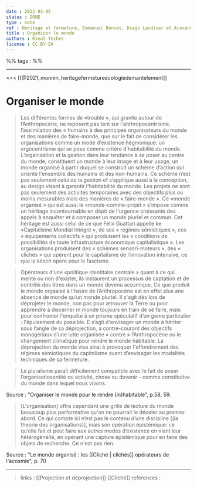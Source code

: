 ```yaml
---
date : 2022-03-05
status : DONE
type : note
ref : Heritage et fermeture, Emmanuel Bonnet, Diego Landivar et Alexandre Monnin, 2021 
title : Organiser le monde
authors : Rieul Techer
license : CC-BY-SA
---
```


%% tags : %% 

---

<<< [[@2021_monnin_heritagefermetureecologiedemantelement]]

Organiser le monde
===

> Les différentes formes de «trouble », qui gravite autour de l’Anthropocène, ne reposent pas tant sur l'anthropocentrisme, l’assimilation des « humains à des principes organisateurs du monde et des manières de faire-monde, que sur le fait de considérer les organisations comme un mode d’existence hégmonique: un orgocentrisme qui se pose comme critère d’habitabilité du monde. L’organisation et la gestion dans leur tendance à se poser au centre du monde, constituent un monde à leur image et à leur usage, un monde organisé à partir duquel se construit un schème d’action qui oriente l'ensemble des humains et des non-humains. Ce schème n’est pas seulement celui de la gestion ef s’applique aussi à la conception, au design visant à garantir l’habitabilité du monde. Les projets ne sont pas seulement des activités temporaires avec des objectifs plus ou moins mesurables mais des manières de « faire-monde ». Ce «monde organisé » qui est aussi le «monde-comme-projet » s’impose comme un héritage incontournable en dépit de l'urgence croissante des appels à enquêter et à composer un monde pluriel et commun. Cet héritage est aussi celui de ce que Félix Guattari appelle ke «Capitalisme Mondial Intégré », de ses « régimes sémiotiques », ces « équipements collectifs » qui produisent les « conditions de possibilités de toute infrastructure économique capitalistique ». Les organisations produisent des « schèmes sensori-moteurs », des « clichés » qui opèrent pour le capitalisme de l’innovation intensive, ce que le kitsch opère pour le fascisme.

> Opérateurs d’une «politique identitaire centrale » quant à ce qui mente ou non d'exister, ils instaurent un processus de captation et de contrôle des êtres dans un monde devenu acosmique. Ce que produit le monde orgaaisé à l'heure de l’Anthropocène est en effet plus ane absence de monde qu’un monde pluriel. II s'agit dès lors de déprojeter le monde, non pas pour ætrouver la Terre ou pour apprendre à discerner m monde toujours en train de se faire, mais pour confronter l'enquête à un prisme spéculatif d’un genre particulier : l'épuisement du possible. E s’agit d'envisager un monde à hériter sous l’angle de sa déprojection, à contre-courant des objectifs managériaux d’une lutte organisée « contre » l’Anthropocène ou le changement climatique pour rendre le monde habitable. La déprojection du monde vise ainsi à provoquer l'effondrement des régimes sémiotiques du capitalisme avant d’envisager les modalités techniques de sa fermeture. 

>  Le pluralisme paraît difficilement compatible avec le fait de poser l’organisatiosentité ou activité, chose ou devenir - comme constitutive du monde dans lequel nous vivons.  


Source : "Organiser le monde pour le rendre (in)habitable", p.58, 59.

> [L'organisation] offre cependant une grille de lecture du monde beaucoup plus performative qu'on ne pourrait le déceler au premier abord. Ce qui compte ici n’est pas le contenu d’une discipline [(la theorie des organisations)], mais son opération épistémique: ce qu’elle fait et peut faire aux autres modes d’existence en niant leur hétérogénéité, en opérant une capture épistémique pour en faire des objets de recherche. Ce n'est pas rien. 

Source : "Le monde organisé : les [[Cliché | clichés]] opérateurs de l'acosmie", p. 70

---
> links : [[Projection et déprojection]]  [[Cliché]]
> references : 